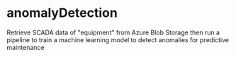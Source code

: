 # anomalyDetection
Retrieve SCADA data of "equipment" from Azure Blob Storage then run a pipeline to train a machine learning model to detect anomalies for predictive maintenance
